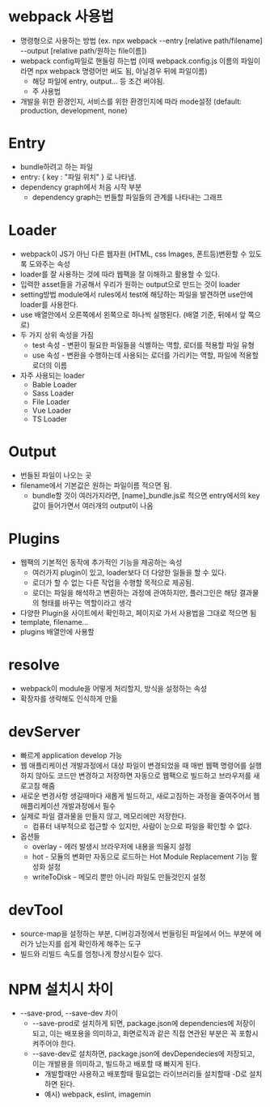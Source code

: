 # webpack 사용법

  * 명령형으로 사용하는 방법 (ex. npx webpack --entry [relative path/filename] --output [relative path/원하는 file이름])
  * webpack config파일로 핸들링 하는법 (이때 webpack.config.js 이름의 파일이라면 npx webpack 명령어만 써도 됨, 아닐경우 뒤에 파일이름)
    * 해당 파일에 entry, output... 등 조건 써야됨.
    * 주 사용법
  * 개발을 위한 환경인지, 서비스를 위한 환경인지에 따라 mode설정 (default: production, development, none)

# Entry

  * bundle하려고 하는 파일
  * entry: { key : "파일 위치" } 로 나타냄.
  * dependency graph에서 처음 시작 부분
    * dependency graph는 번들할 파일들의 관계를 나타내는 그래프 

# Loader
  
  * webpack이 JS가 아닌 다른 웹자원 (HTML, css Images, 폰트등)변환할 수 있도록 도와주는 속성
  * loader를 잘 사용하는 것에 따라 웹팩을 잘 이해하고 활용할 수 있다.
  * 입력한 asset들을 가공해서 우리가 원하는 output으로 만드는 것이 loader
  * setting방법 module에서 rules에서 test에 해당하는 파일을 발견하면 use안에 loader를 사용한다.
  * use 배열안에서 오른쪽에서 왼쪽으로 하나씩 실행된다. (배열 기준, 뒤에서 앞 쪽으로)
  * 두 가지 상위 속성을 가짐
    * test 속성 - 변환이 필요한 파일들을 식별하는 역할, 로더를 적용할 파일 유형
    * use 속성 - 변환을 수행하는데 사용되는 로더를 가리키는 역할, 파일에 적용할 로더의 이름
  * 자주 사용되는 loader
    * Bable Loader
    * Sass Loader
    * File Loader
    * Vue Loader
    * TS Loader

# Output

  * 번들된 파일이 나오는 곳
  * filename에서 기본값은 원하는 파일이름 적으면 됨.
    * bundle할 것이 여러가지라면, [name]_bundle.js로 적으면 entry에서의 key값이 들어가면서 여러개의 output이 나옴

# Plugins

  * 웹팩의 기본적인 동작에 추가적인 기능을 제공하는 속성
    * 여러가지 plugin이 있고, loader보다 더 다양한 일들을 할 수 있다.
    * 로더가 할 수 없는 다른 작업을 수행할 목적으로 제공됨.
    * 로더는 파일을 해석하고 변환하는 과정에 관여하지만, 플러그인은 해당 결과물의 형태를 바꾸는 역할이라고 생각
  * 다양한 Plugin을 사이트에서 확인하고, 페이지로 가서 사용법을 그대로 적으면 됨
  * template, filename...
  * plugins 배열안에 사용할 

# resolve

  * webpack이 module을 어떻게 처리할지, 방식을 설정하는 속성
  * 확장자를 생략해도 인식하게 만듦

# devServer

  * 빠르게 application develop 가능
  * 웹 애플리케이션 개발과정에서 대상 파일이 변경되었을 때 매번 웹팩 명령어를 실행하지 않아도 코드만 변경하고 저장하면 자동으로 웹팩으로 빌드하고 브라우저를 새로고침 해줌
  * 새로운 변경사항 생길때마다 새롭게 빌드하고, 새로고침하는 과정을 줄여주어서 웹 애플리케이션 개발과정에서 필수
  * 실제로 파일 결과물을 만들지 않고, 메모리에만 저장한다. 
    * 컴퓨터 내부적으로 접근할 수 있지만, 사람이 눈으로 파일을 확인할 수 없다.
  * 옵션들
    * overlay - 에러 발생시 브라우저에 내용을 띄울지 설정
    * hot - 모듈의 변화만 자동으로 로드하는 Hot Module Replacement 기능 활성화 설정
    * writeToDisk - 메모리 뿐만 아니라 파일도 만들것인지 설정

# devTool

  * source-map을 설정하는 부분, 디버깅과정에서 번들링된 파일에서 어느 부분에 에러가 났는지를 쉽게 확인하게 해주는 도구
  * 빌드와 리빌드 속도를 엄청나게 향상시킬수 있다.

# NPM 설치시 차이

  * --save-prod, --save-dev 차이
    * --save-prod로 설치하게 되면, package.json에 dependencies에 저장이 되고, 이는 배포용을 의미하고, 화면로직과 같은 직접 연관된 부분은 꼭 포함시켜주어야 한다.
    * --save-dev로 설치하면, package.json에 devDependecies에 저장되고, 이는 개발용을 의미하고, 빌드하고 배포할 때 빠지게 된다.
      * 개발할때만 사용하고 배포할때 필요없는 라이브러리들 설치할때 -D로 설치하면 된다.
      * 예시) webpack, eslint, imagemin